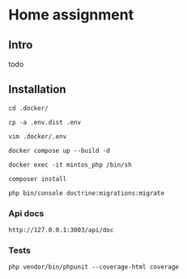 # Home assignment

## Intro
todo

## Installation
```
cd .docker/
```
```
cp -a .env.dist .env
```
```
vim .docker/.env
```
```
docker compose up --build -d
```
```
docker exec -it mintos_php /bin/sh
```
```
composer install
```
```
php bin/console doctrine:migrations:migrate
```
### Api docs
```
http://127.0.0.1:3003/api/doc
```

### Tests
```
php vendor/bin/phpunit --coverage-html coverage
```


